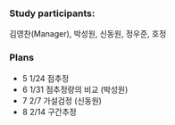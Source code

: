 ### Study participants:
김영찬(Manager), 박성원, 신동원, 정우준, 호정

### Plans
- 5 1/24 점추정
- 6 1/31 점추정량의 비교 (박성원)
- 7 2/7 가설검정 (신동원)
- 8 2/14 구간추정
